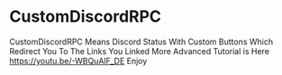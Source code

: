 # CustomDiscordRPC
CustomDiscordRPC Means Discord Status With Custom Buttons Which Redirect You To The Links You Linked 
More Advanced Tutorial is Here
https://youtu.be/-WBQuAlF_DE
Enjoy
